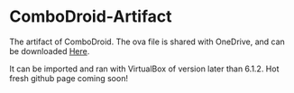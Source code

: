 # ComboDroid-Artifact

The artifact of ComboDroid.
The ova file is shared with OneDrive, and can be downloaded [Here](https://1drv.ms/u/s!Ap89R8sDM76Gl4l1noK7xr2Bprk6_g?e=zjikfr). 

It can be imported and ran with VirtualBox of version later than 6.1.2.
Hot fresh github page coming soon!
